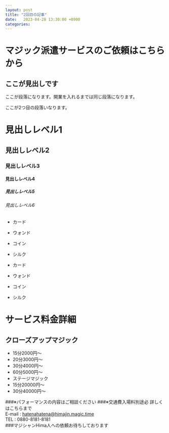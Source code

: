```yaml
---
layout: post
title: "2回目の記事"
date:   2023-04-28 13:30:00 +0900
categories:
---
```

# マジック派遣サービスのご依頼はこちらから

## ここが見出しです
ここが段落になります。開業を入れるまでは同じ段落になります。

ここが2つ目の段落いなります。

# 見出しレベル1
## 見出しレベル2
### 見出しレベル3
#### 見出しレベル4
##### 見出しレベル5
###### 見出しレベル6

- カード
- ウォンド
- コイン
- シルク

- カード
- ウォンド
- コイン
- シルク

# サービス料金詳細  

## クローズアップマジック  

- 15分2000円～  
- 20分3000円～  
- 30分4000円～  
- 60分5000円～  
- ステージマジック  
- 15分20000円～  
- 30分40000円～  

###※パフォーマンスの内容はご相談ください
###※交通費入場料別途必
詳しくはこちらまで  
E-mail : hatenahatena@himajin.magic.time  
TEL : 0880-8181-8181  
###マジシャンHima人への依頼お待ちしております